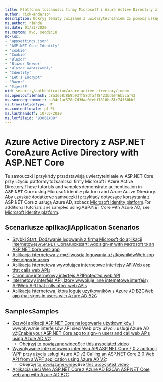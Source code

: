 ```yaml
---
title: Platforma tożsamości firmy Microsoft i Azure Active Directory z ASP.NET Core
author: rick-anderson
description: Odkryj tematy związane z uwierzytelnianiem za pomocą usługi Microsoft Identity platform Azure Active Directory dla aplikacji sieci Web i interfejsów API w programie ASP.NET Core.
ms.author: riande
ms.date: 01/21/2020
ms.custom: mvc, seodec18
no-loc:
- 'appsettings.json'
- 'ASP.NET Core Identity'
- 'cookie'
- 'Cookie'
- 'Blazor'
- 'Blazor Server'
- 'Blazor WebAssembly'
- 'Identity'
- "Let's Encrypt"
- 'Razor'
- 'SignalR'
uid: security/authentication/azure-active-directory/index
ms.openlocfilehash: c8a3d6838b9b93ff58dfaff8423bd6946b5ca743
ms.sourcegitcommit: ca34c1ac578e7d3daa0febf1810ba5fc74f60bbf
ms.translationtype: MT
ms.contentlocale: pl-PL
ms.lasthandoff: 10/30/2020
ms.locfileid: "93061408"
---
```

# <a name="azure-active-directory-with-aspnet-core"></a><span data-ttu-id="ff9ff-103">Azure Active Directory z ASP.NET Core</span><span class="sxs-lookup"><span data-stu-id="ff9ff-103">Azure Active Directory with ASP.NET Core</span></span>

<span data-ttu-id="ff9ff-104">Te samouczki i przykłady przedstawiają uwierzytelnianie w ASP.NET Core przy użyciu platformy tożsamości firmy Microsoft i Azure Active Directory.</span><span class="sxs-lookup"><span data-stu-id="ff9ff-104">These tutorials and samples demonstrate authentication in ASP.NET Core using Microsoft identity platform and Azure Active Directory.</span></span> <span data-ttu-id="ff9ff-105">Aby uzyskać dodatkowe samouczki i przykłady dotyczące korzystania z ASP.NET Core z usługą Azure AD, zobacz [Microsoft Identity platform](/azure/active-directory/develop/).</span><span class="sxs-lookup"><span data-stu-id="ff9ff-105">For additional tutorials and samples using ASP.NET Core with Azure AD, see [Microsoft identity platform](/azure/active-directory/develop/).</span></span>

## <a name="application-scenarios"></a><span data-ttu-id="ff9ff-106">Scenariusze aplikacji</span><span class="sxs-lookup"><span data-stu-id="ff9ff-106">Application Scenarios</span></span>

* [<span data-ttu-id="ff9ff-107">Szybki Start: Dodawanie logowania z firmą Microsoft do aplikacji internetowej ASP.NET Core</span><span class="sxs-lookup"><span data-stu-id="ff9ff-107">Quickstart: Add sign-in with Microsoft to an ASP.NET Core web app</span></span>](/azure/active-directory/develop/quickstart-v2-aspnet-core-webapp)
* [<span data-ttu-id="ff9ff-108">Aplikacja internetowa z możliwością logowania użytkowników</span><span class="sxs-lookup"><span data-stu-id="ff9ff-108">Web app that signs in users</span></span>](/azure/active-directory/develop/scenario-web-app-sign-user-overview?tabs=aspnetcore)
* [<span data-ttu-id="ff9ff-109">Aplikacja internetowa wywołująca internetowe interfejsy API</span><span class="sxs-lookup"><span data-stu-id="ff9ff-109">Web app that calls web APIs</span></span>](/azure/active-directory/develop/scenario-web-app-call-api-overview)
* [<span data-ttu-id="ff9ff-110">Chroniony internetowy interfejs API</span><span class="sxs-lookup"><span data-stu-id="ff9ff-110">Protected web API</span></span>](/azure/active-directory/develop/scenario-protected-web-api-overview)
* [<span data-ttu-id="ff9ff-111">Internetowy interfejs API, który wywołuje inne internetowe interfejsy API</span><span class="sxs-lookup"><span data-stu-id="ff9ff-111">Web API that calls other web APIs</span></span>](/azure/active-directory/develop/scenario-web-api-call-api-overview)
* [<span data-ttu-id="ff9ff-112">Aplikacja internetowa, która loguje użytkowników z Azure AD B2C</span><span class="sxs-lookup"><span data-stu-id="ff9ff-112">Web app that signs in users with Azure AD B2C</span></span>](xref:security/authentication/azure-ad-b2c)

## <a name="samples"></a><span data-ttu-id="ff9ff-113">Samples</span><span class="sxs-lookup"><span data-stu-id="ff9ff-113">Samples</span></span>

* <span data-ttu-id="ff9ff-114">[Zezwól aplikacji ASP.NET Core na logowanie użytkowników i wywoływanie interfejsów API sieci Web przy użyciu usługi Azure AD v2](/samples/azure-samples/active-directory-aspnetcore-webapp-openidconnect-v2/enable-webapp-signin/):</span><span class="sxs-lookup"><span data-stu-id="ff9ff-114">[Enable your ASP.NET Core app to sign-in users and call web APIs using Azure AD V2](/samples/azure-samples/active-directory-aspnetcore-webapp-openidconnect-v2/enable-webapp-signin/):</span></span> 
  * <span data-ttu-id="ff9ff-115">Obejrzyj [to powiązane wideo](https://channel9.msdn.com/Events/Build/2018/THR5001)</span><span class="sxs-lookup"><span data-stu-id="ff9ff-115">See [this associated video](https://channel9.msdn.com/Events/Build/2018/THR5001)</span></span>
* <span data-ttu-id="ff9ff-116">[Wywoływanie internetowego interfejsu API ASP.NET Core 2,0 z aplikacji WPF przy użyciu usługi Azure AD v2](/samples/azure-samples/active-directory-dotnet-native-aspnetcore-v2/calling-an-aspnet-core-web-api-from-a-wpf-application-using-azure-ad-v2/):</span><span class="sxs-lookup"><span data-stu-id="ff9ff-116">[Calling an ASP.NET Core 2.0 Web API from a WPF application using Azure AD V2](/samples/azure-samples/active-directory-dotnet-native-aspnetcore-v2/calling-an-aspnet-core-web-api-from-a-wpf-application-using-azure-ad-v2/):</span></span> 
  * <span data-ttu-id="ff9ff-117">Obejrzyj [to powiązane wideo](https://channel9.msdn.com/Events/Build/2018/THR5000)</span><span class="sxs-lookup"><span data-stu-id="ff9ff-117">See [this associated video](https://channel9.msdn.com/Events/Build/2018/THR5000)</span></span>
* [<span data-ttu-id="ff9ff-118">Aplikacja sieci Web ASP.NET Core z Azure AD B2C</span><span class="sxs-lookup"><span data-stu-id="ff9ff-118">An ASP.NET Core web app with Azure AD B2C</span></span>](/samples/azure-samples/active-directory-b2c-dotnetcore-webapp/an-aspnet-core-web-app-with-azure-ad-b2c/)
